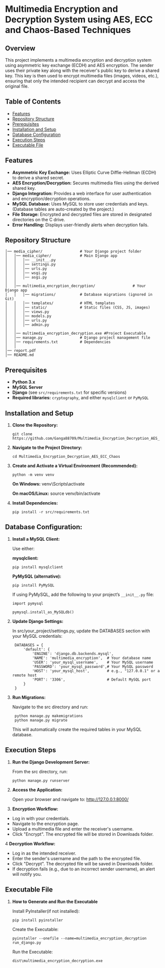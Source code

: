 # Multimedia Encryption and Decryption System using AES, ECC and Chaos-Based Techniques

## Overview

This project implements a multimedia encryption and decryption system using asymmetric key exchange (ECDH) and AES encryption. The sender uses their private key along with the receiver's public key to derive a shared key. This key is then used to encrypt multimedia files (images, videos, etc.), ensuring that only the intended recipient can decrypt and access the original file.

## Table of Contents

- [Features](#features)
- [Repository Structure](#repository-structure)
- [Prerequisites](#prerequisites)
- [Installation and Setup](#installation-and-setup)
- [Database Configuration](#database-configuration)
- [Execution Steps](#execution-steps)
- [Executable File](#executable-file)

## Features

- **Asymmetric Key Exchange:** Uses Elliptic Curve Diffie-Hellman (ECDH) to derive a shared secret.
- **AES Encryption/Decryption:** Secures multimedia files using the derived shared key.
- **Django Integration:** Provides a web interface for user authentication and encryption/decryption operations.
- **MySQL Database:** Uses MySQL to store user credentials and keys. (Database tables are auto-created by the project.)
- **File Storage:** Encrypted and decrypted files are stored in designated directories on the C drive.
- **Error Handling:** Displays user-friendly alerts when decryption fails.

## Repository Structure

```plaintext
│── media_cipher/                 # Your Django project folder
│   │── media_cipher/             # Main Django app
│   │   │── __init__.py
│   │   │── settings.py
│   │   │── urls.py
│   │   │── wsgi.py
│   │   │── asgi.py
│   │
│   │── multimedia_encryption_decryption/                 # Your Django app
│   │   │── migrations/           # Database migrations (ignored in Git)
│   │   │── templates/            # HTML templates
│   │   │── static/               # Static files (CSS, JS, images)
│   │   │── views.py
│   │   │── models.py
│   │   │── urls.py
│   │   │── admin.py
│   │
│   │── multimedia_encryption_decryption.exe #Project Executable
│   │── manage.py                 # Django project management file
│   │── requirements.txt          # Dependencies
│   │
│── report.pdf              
│── README.md                     

```

## Prerequisites

- **Python 3.x**
- **MySQL Server**
- **Django** (see `src/requirements.txt` for specific versions)
- **Required libraries:** `cryptography`, and either `mysqlclient` or `PyMySQL`

## Installation and Setup

1. **Clone the Repository:**

       git clone https://github.com/Ganga88709/Multimedia_Encryption_Decryption_AES_ECC_Chaos.git

2. **Navigate to the Project Directory:**
    
       cd Multimedia_Encryption_Decryption_AES_ECC_Chaos

3. **Create and Activate a Virtual Environment (Recommended):**

       python -m venv venv

   **On Windows:** venv\Scripts\activate
   
   **On macOS/Linux:** source venv/bin/activate

4. **Install Dependencies:**

       pip install -r src/requirements.txt

## **Database Configuration:**

1. **Install a MySQL Client:**

   Use either:

   **mysqlclient:**

       pip install mysqlclient

   **PyMySQL (alternative):**

       pip install PyMySQL

   If using PyMySQL, add the following to your project’s `__init__.py` file:
   
       import pymysql
   
       pymysql.install_as_MySQLdb()

2. **Update Django Settings:**

    In src/your_project/settings.py, update the DATABASES section with your MySQL credentials:

        DATABASES = {
            'default': {
                'ENGINE': 'django.db.backends.mysql',
                'NAME': 'multimedia_encryption',  # Your database name
                'USER': 'your_mysql_username',    # Your MySQL username
                'PASSWORD': 'your_mysql_password',# Your MySQL password
                'HOST': 'your_mysql_host',        # e.g., "127.0.0.1" or a remote host
                'PORT': '3306',                   # Default MySQL port
            }
        }

3. **Run Migrations:**

    Navigate to the src directory and run:

        python manage.py makemigrations
        python manage.py migrate

    This will automatically create the required tables in your MySQL database.

## **Execution Steps**

1. **Run the Django Development Server:**

   From the src directory, run:

       python manage.py runserver

2. **Access the Application:**

   Open your browser and navigate to: http://127.0.0.1:8000/

3. **Encryption Workflow:**
  - Log in with your credentials.
  - Navigate to the encryption page.
  - Upload a multimedia file and enter the receiver's username.
  - Click "Encrypt". The encrypted file will be stored in Downloads folder.

4 **Decryption Workflow:**

  - Log in as the intended receiver.
  - Enter the sender's username and the path to the encrypted file.
  - Click "Decrypt". The decrypted file will be saved in Downloads folder.
  - If decryption fails (e.g., due to an incorrect sender username), an alert will notify you.

## **Executable File**

1. **How to Generate and Run the Executable**

   Install PyInstaller(if not installed):

       pip install pyinstaller

   Create the Executable:

       pyinstaller --onefile --name=multimedia_encryption_decryption run_django.py

   Run the Executable:

       dist\multimedia_encryption_decryption.exe




